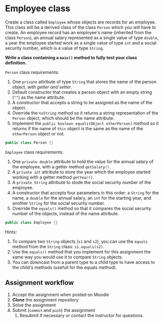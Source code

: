 # Employee class
Create a class called `Employee` whose objects are records for an employee. This class will be a derived class of the class `Person` which you will have to create. An employee record has an employee's name (inherited from the class `Person`), an annual salary represented as a single value of type `double`, a year the employee started work as a single value of type `int` and a social security number, which is a value of type `String`.

**Write a class containing a `main()` method to fully test your class definition.**

`Person` class requirements:
1. One `private` attribute of type `String` that stores the name of the person object, *with getter and setter*.
1. Default constructor that creates a person object with an empty string (`""`) as the name attribute.
1. A constructor that accepts a string to be assigned as the name of the object.
1. Override the `toString` method so it returns a string representation of the `Person` object, which should be the name attribute.
1. Implement the `public boolean equals(Object otherPerson)` method so it returns if the name of `this` object is the same as the name of the `otherPerson` object or not.

```java
public class Person {}
```

`Employee` class requirements:
1. One `private double` attribute to hold the value for the annual salary of the employee, with a getter method `getSalary()`.
1. A `private int` attribute to store the year which the employee started working with a getter method `getYear()`.
1. A `private String` attribute  to stode the social security number of the employee.
1. A constructor that accepts four parameters in this order: a `String` for the name, a `double` for the annual salary, an `int` for the starting year, and another `String` for the social security number.
1. Override the `equals()` method so that it compares the social security number of the objects, instead of the name attribute.

```java
public class Employee {}
```

Hints:
1. To compare two `String` objects (`s1` and `s2`), you can use the `equals` method from the `String` class: `s1.equals(s2)`.
1. Use the `equals()` method that you implement for this assignment the same way you would use it to compare `String` objects.
1. You can downcast from a parent type to a child type to have access to the child's methods (usefull for the equals method).

## Assignment workflow

1. Accept the assignment when posted on Moodle
1. ***Clone*** the assignment repository
1. Solve the assignment
1. Submit (`commit` and `push`) the assignment
    1. Resubmit if necessary or contact the instructor for questions.
